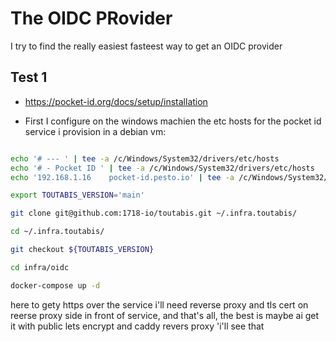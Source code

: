 # The OIDC PRovider

I try to find the really easiest fasteest way to get an OIDC provider

## Test 1

* https://pocket-id.org/docs/setup/installation

* First I configure on the windows machien the etc hosts for the pocket id service i provision in a debian vm:

```bash

echo '# --- ' | tee -a /c/Windows/System32/drivers/etc/hosts
echo '# - Pocket ID ' | tee -a /c/Windows/System32/drivers/etc/hosts
echo '192.168.1.16    pocket-id.pesto.io' | tee -a /c/Windows/System32/drivers/etc/hosts

```


```bash
export TOUTABIS_VERSION='main'

git clone git@github.com:1718-io/toutabis.git ~/.infra.toutabis/

cd ~/.infra.toutabis/

git checkout ${TOUTABIS_VERSION}

cd infra/oidc

docker-compose up -d

```

here to gety https over the service i'll need reverse proxy and tls cert on reerse proxy side in front of service, and that's all, the best is maybe ai get it with public lets encrypt and caddy revers proxy 'i'll see that

